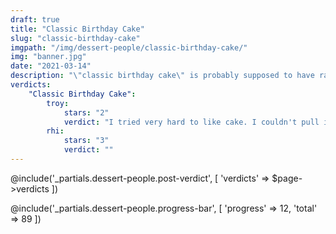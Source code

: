 ```yaml
---
draft: true
title: "Classic Birthday Cake"
slug: "classic-birthday-cake"
imgpath: "/img/dessert-people/classic-birthday-cake/"
img: "banner.jpg"
date: "2021-03-14"
description: "\"classic birthday cake\" is probably supposed to have rainbow sprinkles within, no?"
verdicts:
    "Classic Birthday Cake":
        troy:
            stars: "2"
            verdict: "I tried very hard to like cake. I couldn't pull it off. Make pie instead"
        rhi:
            stars: "3"
            verdict: ""
---
```


@include('_partials.dessert-people.post-verdict', [ 'verdicts' => $page->verdicts ])

<div class="mt-8">
@include('_partials.dessert-people.progress-bar', [ 'progress' => 12, 'total' => 89 ])
</div>

